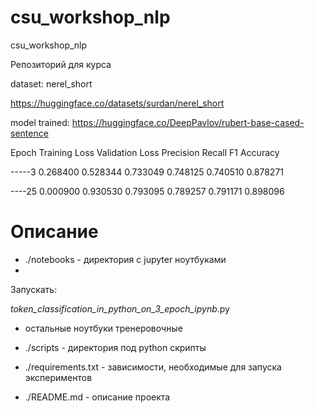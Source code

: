 # csu_workshop_nlp

csu_workshop_nlp

Репозиторий для курса

dataset: nerel_short

https://huggingface.co/datasets/surdan/nerel_short

model trained: https://huggingface.co/DeepPavlov/rubert-base-cased-sentence

Epoch	Training Loss	Validation Loss	Precision	Recall	F1	Accuracy

-----3	0.268400	0.528344	0.733049	0.748125	0.740510	0.878271

----25	0.000900	0.930530	0.793095	0.789257	0.791171	0.898096
# Описание

- ./notebooks - директория с jupyter ноутбуками
- 
Запускать:

_token_classification_in_python_on_3_epoch_ipynb_.py

- остальные ноутбуки тренеровочные

- ./scripts - директория под python скрипты

- ./requirements.txt - зависимости, необходимые для запуска экспериментов

- ./README.md - описание проекта


